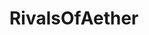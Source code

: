 ---
title: RivalsOfAether
crosslinks:
- youtubefactsbot
- anti_gif_bot
- youtubot
- livven
- roacirclejerk
- tmsbmeta
- xboxone
- NintendoSwitch
- smashbros
- Brawlhalla
- gametales
- john_yukis_bots
- dataisbeautiful
- CalgaryFlames
- StreetFighter
- linux_gaming
- MassdropBot
- SSBM
- place
- Overwatch
---